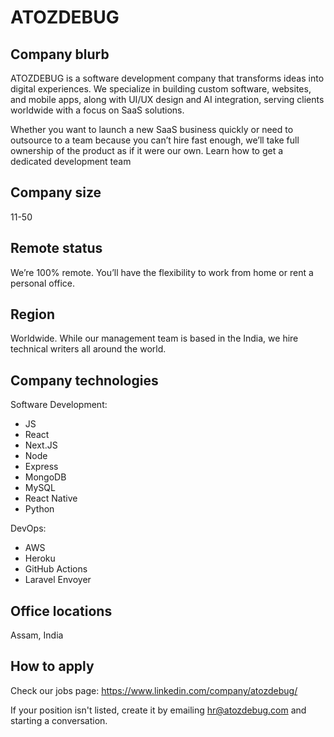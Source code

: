 # ATOZDEBUG

## Company blurb

ATOZDEBUG is a software development company that transforms ideas into digital experiences. We specialize in building custom software, websites, and mobile apps, along with UI/UX design and AI integration, serving clients worldwide with a focus on SaaS solutions.

Whether you want to launch a new SaaS business quickly or need to outsource to a team because you can’t hire fast enough, we’ll take full ownership of the product as if it were our own. Learn how to get a dedicated development team

## Company size

11-50

## Remote status

We’re 100% remote. You’ll have the flexibility to work from home or rent a personal office.

## Region

Worldwide. While our management team is based in the India, we hire technical writers all around the world.

## Company technologies

Software Development:

* JS
* React
* Next.JS
* Node
* Express
* MongoDB
* MySQL
* React Native
* Python

DevOps:

* AWS
* Heroku
* GitHub Actions
* Laravel Envoyer

## Office locations

Assam, India

## How to apply

Check our jobs page: https://www.linkedin.com/company/atozdebug/

If your position isn't listed, create it by emailing hr@atozdebug.com and starting a conversation.
